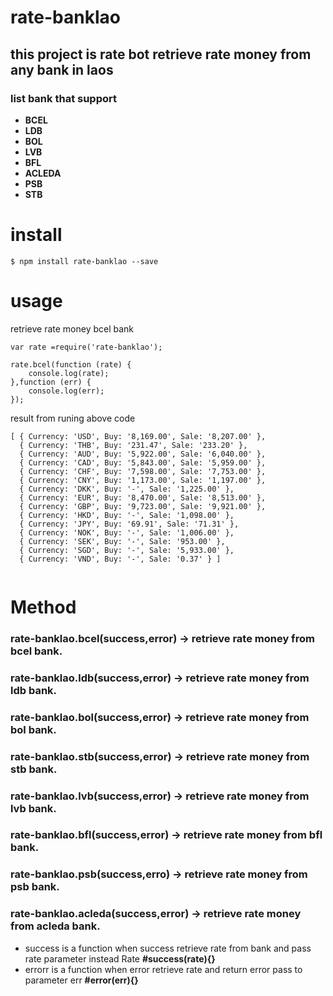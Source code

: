 # rate-banklao

## this project is rate bot retrieve rate money from any bank in laos

### list bank that support 

- **BCEL**
- **LDB**
- **BOL**
- **LVB**
- **BFL**
- **ACLEDA**
- **PSB**
- **STB**

# install

```
$ npm install rate-banklao --save

```
# usage

retrieve rate money bcel bank 

```
var rate =require('rate-banklao');

rate.bcel(function (rate) {
    console.log(rate);
},function (err) {
    console.log(err);
});

```
result from runing above code 

```
[ { Currency: 'USD', Buy: '8,169.00', Sale: '8,207.00' },
  { Currency: 'THB', Buy: '231.47', Sale: '233.20' },
  { Currency: 'AUD', Buy: '5,922.00', Sale: '6,040.00' },
  { Currency: 'CAD', Buy: '5,843.00', Sale: '5,959.00' },
  { Currency: 'CHF', Buy: '7,598.00', Sale: '7,753.00' },
  { Currency: 'CNY', Buy: '1,173.00', Sale: '1,197.00' },
  { Currency: 'DKK', Buy: '-', Sale: '1,225.00' },
  { Currency: 'EUR', Buy: '8,470.00', Sale: '8,513.00' },
  { Currency: 'GBP', Buy: '9,723.00', Sale: '9,921.00' },
  { Currency: 'HKD', Buy: '-', Sale: '1,098.00' },
  { Currency: 'JPY', Buy: '69.91', Sale: '71.31' },
  { Currency: 'NOK', Buy: '-', Sale: '1,006.00' },
  { Currency: 'SEK', Buy: '-', Sale: '953.00' },
  { Currency: 'SGD', Buy: '-', Sale: '5,933.00' },
  { Currency: 'VND', Buy: '-', Sale: '0.37' } ]
  
  ```
# Method
  
### rate-banklao.bcel(success,error) -> retrieve rate money from bcel bank.

### rate-banklao.ldb(success,error) -> retrieve rate money from ldb bank.

### rate-banklao.bol(success,error) -> retrieve rate money from bol bank.

### rate-banklao.stb(success,error) -> retrieve rate money from stb bank.

### rate-banklao.lvb(success,error) -> retrieve rate money from lvb bank.

### rate-banklao.bfl(success,error) -> retrieve rate money from bfl bank.

### rate-banklao.psb(success,erro) -> retrieve rate money from psb bank.

### rate-banklao.acleda(success,error) ->  retrieve rate money from acleda bank.
 
  
  - success is a function when success retrieve rate from bank and pass rate parameter instead Rate  **#success(rate){}**
  - errorr is a function when error retrieve rate and return error pass to parameter err **#error(err){}**
  
  
  
